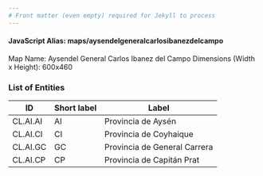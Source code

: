 ```yaml
---
# Front matter (even empty) required for Jekyll to process
---
```


#### JavaScript Alias: maps/aysendelgeneralcarlosibanezdelcampo

Map Name: Aysendel General Carlos Ibanez del Campo
Dimensions (Width x Height): 600x460

### List of Entities

ID | Short label | Label
---|---|---|
CL.AI.AI|AI|Provincia de Aysén
CL.AI.CI|CI|Provincia de Coyhaique
CL.AI.GC|GC|Provincia de General Carrera
CL.AI.CP|CP|Provincia de Capitán Prat
